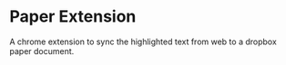# Paper Extension
A chrome extension to sync the highlighted text from web to a dropbox paper document. 


